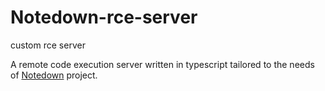 # Notedown-rce-server

custom rce server

A remote code execution server written in typescript tailored to the needs of
[Notedown](https://notedown.art/) project.
